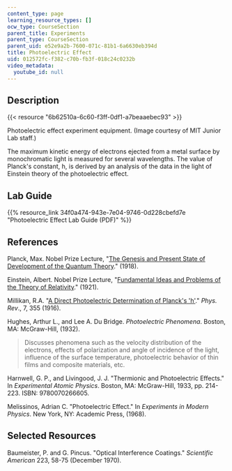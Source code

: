 ```yaml
---
content_type: page
learning_resource_types: []
ocw_type: CourseSection
parent_title: Experiments
parent_type: CourseSection
parent_uid: e52e9a2b-7600-071c-81b1-6a6630eb394d
title: Photoelectric Effect
uid: 012572fc-f382-c70b-fb3f-018c24c0232b
video_metadata:
  youtube_id: null
---
```


Description
-----------

{{< resource "6b62510a-6c60-f3ff-0df1-a7beaaebec93" >}}

Photoelectric effect experiment equipment. (Image courtesy of MIT Junior Lab staff.)

The maximum kinetic energy of electrons ejected from a metal surface by monochromatic light is measured for several wavelengths. The value of Planck's constant, h, is derived by an analysis of the data in the light of Einstein theory of the photoelectric effect.

Lab Guide
---------

{{% resource_link 34f0a474-943e-7e04-9746-0d228cbefd7e "Photoelectric Effect Lab Guide (PDF)" %}}

References
----------

Planck, Max. Nobel Prize Lecture, "[The Genesis and Present State of Development of the Quantum Theory](https://www.nobelprize.org/nobel_prizes/physics/laureates/1918/planck-lecture.html)." (1918).

Einstein, Albert. Nobel Prize Lecture, "[Fundamental Ideas and Problems of the Theory of Relativity](https://www.nobelprize.org/prizes/physics/1921/einstein/lecture/)." (1921).

Millikan, R.A. "[A Direct Photoelectric Determination of Planck's 'h'](https://journals.aps.org/pr/abstract/10.1103/PhysRev.7.355)." _Phys. Rev_., 7, 355 (1916).

Hughes, Arthur L., and Lee A. Du Bridge. _Photoelectric Phenomena_. Boston, MA: McGraw-Hill, (1932).

> Discusses phenomena such as the velocity distribution of the electrons, effects of polarization and angle of incidence of the light, influence of the surface temperature, photoelectric behavior of thin films and composite materials, etc.

Harnwell, G. P., and Livingood, J. J. "Thermionic and Photoelectric Effects." In _Experimental Atomic Physics_. Boston, MA: McGraw-Hill, 1933, pp. 214-223. ISBN: 9780070266605.

Melissinos, Adrian C. "Photoelectric Effect." In _Experiments in Modern Physics_. New York, NY: Academic Press, (1968).

Selected Resources
------------------

Baumeister, P. and G. Pincus. "Optical Interference Coatings." _Scientific American_ 223, 58-75 (December 1970).